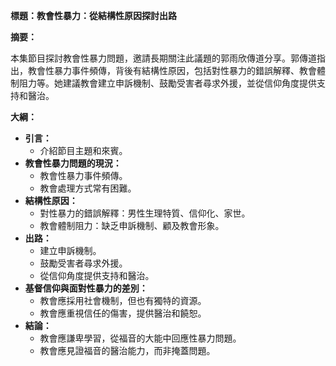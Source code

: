 **標題：教會性暴力：從結構性原因探討出路**

**摘要：**

本集節目探討教會性暴力問題，邀請長期關注此議題的郭雨欣傳道分享。郭傳道指出，教會性暴力事件頻傳，背後有結構性原因，包括對性暴力的錯誤解釋、教會體制阻力等。她建議教會建立申訴機制、鼓勵受害者尋求外援，並從信仰角度提供支持和醫治。

**大綱：**

* **引言：**
    * 介紹節目主題和來賓。
* **教會性暴力問題的現況：**
    * 教會性暴力事件頻傳。
    * 教會處理方式常有困難。
* **結構性原因：**
    * 對性暴力的錯誤解釋：男性生理特質、信仰化、家世。
    * 教會體制阻力：缺乏申訴機制、顧及教會形象。
* **出路：**
    * 建立申訴機制。
    * 鼓勵受害者尋求外援。
    * 從信仰角度提供支持和醫治。
* **基督信仰與面對性暴力的差別：**
    * 教會應採用社會機制，但也有獨特的資源。
    * 教會應重視信任的傷害，提供醫治和饒恕。
* **結論：**
    * 教會應謙卑學習，從福音的大能中回應性暴力問題。
    * 教會應見證福音的醫治能力，而非掩蓋問題。